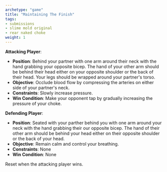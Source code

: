 ```yaml
---
archetype: "game"
title: "Maintaining The Finish"
tags: 
- submissions
- slime mold original
- rear naked choke
weight: 1
---
```


**Attacking Player**:
  * **Position**: Behind your partner with one arm around their neck with the hand grabbing your opposite bicep. The hand of your other arm should be behind their head either on your opposite shoulder or the back of their head. Your legs should be wrapped around your partner's torso.
  * **Objective**: Occlude blood flow by compressing the arteries on either side of your partner's neck.
  * **Constraints**: Slowly increase pressure.
  * **Win Condition**: Make your opponent tap by gradually increasing the pressure of your choke.

**Defending Player**:
  * **Position**: Seated with your parther behind you with one arm around your neck with the hand grabbing their our opposite bicep. The hand of their other arm should be behind your head either on their opposite shoulder or the back of your head.
  * **Objective**: Remain calm and control your breathing.
  * **Constraints**: None
  * **Win Condition**: None

Reset when the attacking player wins.